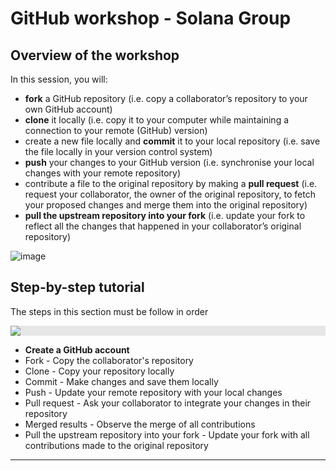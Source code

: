 # GitHub workshop - Solana Group

## Overview of the workshop

In this session, you will:
- **fork** a GitHub repository (i.e. copy a collaborator’s repository to your own GitHub account)
- **clone** it locally (i.e. copy it to your computer while maintaining a connection to your remote (GitHub) version)
- create a new file locally and **commit** it to your local repository (i.e. save the file locally in your version control system)
- **push** your changes to your GitHub version (i.e. synchronise your local changes with your remote repository)
- contribute a file to the original repository by making a **pull request** (i.e. request your collaborator, the owner of the original repository, to fetch your proposed changes and merge them into the original repository)
- **pull the upstream repository into your fork** (i.e. update your fork to reflect all the changes that happened in your collaborator’s original repository)        


![image](https://user-images.githubusercontent.com/54061949/216793059-31968e13-b753-4e5e-84b1-3cd65d2dea62.png)

## Step-by-step tutorial     
The steps in this section must be follow in order

<img style="display: block;-webkit-user-select: none;margin: auto;background-color: hsl(0, 0%, 90%);" src="https://media.npr.org/assets/img/2018/11/05/DL_519Planarians_PLANARIAN_PIECES_MOVE_AWAY_FM_EACH_OTHER.gif">


- **Create a GitHub account**
- Fork - Copy the collaborator's repository
- Clone - Copy your repository locally
- Commit - Make changes and save them locally
- Push - Update your remote repository with your local changes
- Pull request - Ask your collaborator to integrate your changes in their repository
- Merged results - Observe the merge of all contributions
- Pull the upstream repository into your fork - Update your fork with all contributions made to the original repository

***



